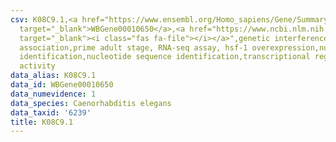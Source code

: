 ```yaml
---
csv: K08C9.1,<a href="https://www.ensembl.org/Homo_sapiens/Gene/Summary?db=core;g=WBGene00010650"
  target="_blank">WBGene00010650</a>,<a href="https://www.ncbi.nlm.nih.gov/pubmed/30894454"
  target="_blank"><i class="fas fa-file"></i></a>",genetic interference,functional
  association,prime adult stage, RNA-seq assay, hsf-1 overexpression,nucleotide sequence
  identification,nucleotide sequence identification,transcriptional regulation,up-regulates
  activity
data_alias: K08C9.1
data_id: WBGene00010650
data_numevidence: 1
data_species: Caenorhabditis elegans
data_taxid: '6239'
title: K08C9.1
---
```

